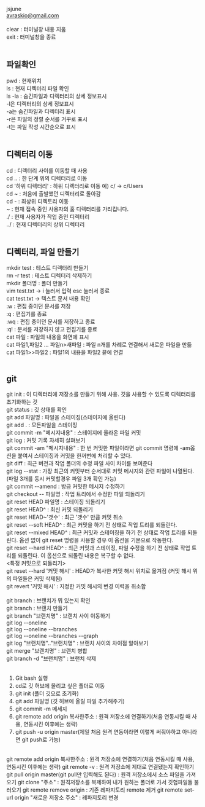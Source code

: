 jsjune  
avraskio@gmail.com  
</br>
clear : 터미널창 내용 지움  
exit : 터미널창을 종료  
</br>
## 파일확인
pwd : 현재위치  
ls : 현재 디렉터리 파일 확인  
ls -la : 숨긴파일과 디렉터리의 상세 정보표시  
-l은 디렉터리의 상세 정보표시   
-a는  숨긴파일과 디렉터리 표시  
-r은 파일의 정렬 순서를 거꾸로 표시  
-t는 파일 작성 시간순으로 표시  
</br>
## 디렉터리 이동
cd : 디렉터리 사이를 이동할 때 사용  
cd .. : 한 단계 위의 디렉터리로 이동   
cd '하위 디렉터리' : 하위 디렉터리로 이동   예) c/ -> c/Users  
cd ~ : 처음에 출발했던 디렉터리로 돌아감  
cd - : 최상위 디렉토리 이동  
~ : 현재 접속 중인 사용자의 홈 디렉터리를 가리킵니다.  
./ : 현재 사용자가 작업 중인 디렉터리  
../ : 현재 디렉터리의 상위 디렉터리  
</br>
## 디렉터리, 파일 만들기
mkdir test : 테스트 디렉터리 만들기  
rm -r test : 테스트 디렉터리 삭제하기  
mkdir 폴더명 : 폴더 만들기  
vim test.txt -> i 눌러서 입력 esc 눌러서 종료  
cat test.txt -> 텍스트 문서 내용 확인  
:w : 편집 중이던 문서를 저장  
:q : 편집기를 종료  
:wq : 편집 중이던 문서를 저장하고 종료  
:q! : 문서를 저장하지 않고 편집기를 종료  
cat 파일 : 파일의 내용을 화면에 표시  
cat 파일1,파일2 ... 파일n>새파일 : 파일 n개를 차례로 연결해서 새로운 파일을 만듦  
cat 파일1>>파일2 : 파일1의 내용을 파일2 끝에 연결  
</br>
## git
git init : 이 디렉터리에 저장소를 만들기 위해 사용. 깃을 사용할 수 있도록 디렉터리를 초기화하는 것  
git status : 깃 상태를 확인  
git add 파일명 : 파일을 스테이징(스테이지에 올린다)  
git add . : 모든파일을 스테이징  
git commit -m "메시지내용" : 스테이지에 올라온 파일 커밋    
git log : 커밋 기록 자세히 살펴보기  
git commit -am "메시지내용" : 한 번 커밋한 파일이라면 git commit 명령에 -am옵션을 붙여서 스테이징과 커밋을 한꺼번에 처리할 수 있다.  
git diff : 최근 버전과 작업 폴더의 수정 파일 사이 차이를 보여준다  
git log --stat : 가장 최근의 커밋부터 순서대로 커밋 메시지와 관련 파일이 나열된다. (파일 3개를 동시 커밋할경우 파일 3개 확인 가능)  
git commit --amend : 방금 커밋한 메시지 수정하기  
git checkout -- 파일명 : 작업 트리에서 수정한 파일 되돌리기  
git reset HEAD 파일명 : 스테이징 되돌리기  
git reset HEAD^ : 최신 커밋 되돌리기  
git reset HEAD~'갯수' : 최근 '갯수' 만큼 커밋 취소  
git reset --soft HEAD^ : 최근 커밋을 하기 전 상태로 작업 트리를 되돌린다.  
git reset --mixed HEAD^ : 최근 커밋과 스테이징을 하기 전 상태로 작업 트리를 되돌린다. 옵션 없이 git reset 명령을 사용할 경우 이 옵션을 기본으로 작동한다.  
git reset --hard HEAD^ : 최근 커밋과 스테이징, 파일 수정을 하기 전 상태로 작업 트리를 되돌린다. 이 옵션으로 되돌린 내용은 복구할 수 없다.  
<특정 커밋으로 되돌리기>  
git reset --hard '커밋 해시' : HEAD가 복사한 커밋 해시 위치로 옮겨짐 (커밋 해시 위의 파일들은 커밋 삭제됨)  
git revert '커밋 해시' : 지정한 커밋 해시의 변경 이력을 취소함  
</br>
git branch : 브랜치가 뭐 있는지 확인  
git branch : 브랜치 만들기  
git branch "브랜치명" : 브랜치 사이 이동하기  
git log --oneline  
git log --oneline --branches  
git log --oneline --branches --graph  
git log "브랜치명".."브랜치명" : 브랜치 사이의 차이점 알아보기  
git merge "브랜치명" : 브랜치 병합  
git branch -d "브랜치명" : 브랜치 삭제  
</br>
1. Git bash 실행  
2. cd로 깃 허브에 올리고 싶은 폴더로 이동   
3. git init (폴더 깃으로 초기화)  
4. git add 파일명 (깃 허브에 올릴 파일 추가해주기)   
5. git commit -m 메세지    
6. git remote add origin 복사한주소 : 원격 저장소에 연결하기(처음 연동시킬 때 사용, 연동시킨 이후에는 생략)  
7. git push -u origin master(제일 처음 원격 연동이라면 이렇게 써줘야하고 아니라면 git push로 가능)  
</br>
git remote add origin 복사한주소 : 원격 저장소에 연결하기(처음 연동시킬 때 사용, 연동시킨 이후에는 생략)  
git remote -v : 원격 저장소에 제대로 연결됐는지 확인하기  
git pull origin master(git pull만 입력해도 된다) : 원격 저장소에서 소스 파일을 가져오기  
git clone "주소" : 원격저장소를 복제하여 내가 원하는 폴더로 가서 깃헙파일들 불러오기  
git remote remove origin : 기존 레파지토리 remote 제거   
git remote set-url origin "새로운 저장소 주소" : 레파지토리 변경   
  
